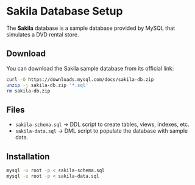 # Sakila Database Setup

The **Sakila** database is a sample database provided by MySQL that simulates a DVD rental store.

## Download

You can download the Sakila sample database from its official link:
```bash
curl -O https://downloads.mysql.com/docs/sakila-db.zip
unzip -j sakila-db.zip '*.sql'
rm sakila-db.zip
```

## Files
- `sakila-schema.sql` → DDL script to create tables, views, indexes, etc.
- `sakila-data.sql` → DML script to populate the database with sample data.

## Installation
```bash
mysql -u root -p < sakila-schema.sql
mysql -u root -p < sakila-data.sql
```
